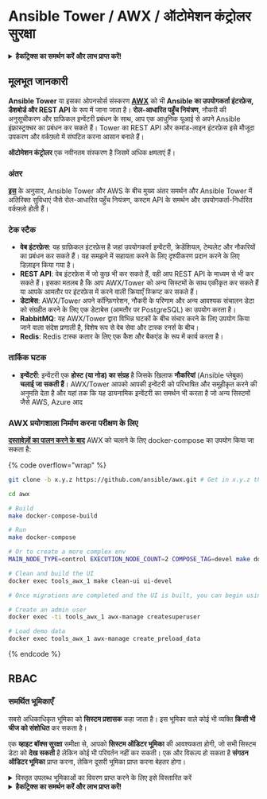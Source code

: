 # Ansible Tower / AWX / ऑटोमेशन कंट्रोलर सुरक्षा

<details>

<summary><strong>हैकट्रिक्स का समर्थन करें और लाभ प्राप्त करें!</strong></summary>

* यदि आप अपनी कंपनी को **हैकट्रिक्स में विज्ञापित करना चाहते हैं** या यदि आप **PEASS की नवीनतम संस्करण देखना चाहते हैं या HackTricks को पीडीएफ में डाउनलोड करना चाहते हैं** तो [**सदस्यता योजनाएं**](https://github.com/sponsors/carlospolop) देखें!
* [**आधिकारिक PEASS और HackTricks स्वैग**](https://peass.creator-spring.com) प्राप्त करें
* [**The PEASS Family**](https://opensea.io/collection/the-peass-family) की खोज करें, हमारा एक अनन्य [**NFT**](https://opensea.io/collection/the-peass-family) संग्रह
* **शामिल हों** 💬 [**डिस्कॉर्ड समूह**](https://discord.gg/hRep4RUj7f) या [**टेलीग्राम समूह**](https://t.me/peass) में या **ट्विटर** 🐦 [**@carlospolopm**](https://twitter.com/carlospolopm)** का** **अनुसरण** करें।**
* **अपने हैकिंग ट्रिक्स साझा करें,** [**HackTricks**](https://github.com/carlospolop/hacktricks) और [**HackTricks Cloud**](https://github.com/carlospolop/hacktricks-cloud) github repos में पीआर जमा करके।

</details>

## मूलभूत जानकारी

**Ansible Tower** या इसका ओपनसोर्स संस्करण [**AWX**](https://github.com/ansible/awx) को भी **Ansible का उपयोगकर्ता इंटरफ़ेस, डैशबोर्ड और REST API** के रूप में जाना जाता है। **रोल-आधारित पहुँच नियंत्रण**, नौकरी की अनुसूचीकरण और ग्राफिकल इन्वेंटरी प्रबंधन के साथ, आप एक आधुनिक यूआई से अपने Ansible इंफ्रास्ट्रक्चर का प्रबंधन कर सकते हैं। Tower का REST API और कमांड-लाइन इंटरफ़ेस इसे मौजूदा उपकरण और वर्कफ़्लो में संघटित करना आसान बनाते हैं।

**ऑटोमेशन कंट्रोलर** एक नवीनतम संस्करण है जिसमें अधिक क्षमताएं हैं।

### अंतर

[**इस**](https://blog.devops.dev/ansible-tower-vs-awx-under-the-hood-65cfec78db00) के अनुसार, Ansible Tower और AWS के बीच मुख्य अंतर समर्थन और Ansible Tower में अतिरिक्त सुविधाएं जैसे रोल-आधारित पहुँच नियंत्रण, कस्टम API के समर्थन और उपयोगकर्ता-निर्धारित वर्कफ़्लो होती हैं।

### टेक स्टैक

* **वेब इंटरफ़ेस**: यह ग्राफ़िकल इंटरफ़ेस है जहां उपयोगकर्ता इन्वेंटरी, क्रेडेंशियल, टेम्पलेट और नौकरियों का प्रबंधन कर सकते हैं। यह समझने में सहायता करने के लिए दृश्यीकरण प्रदान करने के लिए डिज़ाइन किया गया है।
* **REST API**: वेब इंटरफ़ेस में जो कुछ भी कर सकते हैं, वही आप REST API के माध्यम से भी कर सकते हैं। इसका मतलब है कि आप AWX/Tower को अन्य सिस्टमों के साथ एकीकृत कर सकते हैं या आपके आमतौर पर इंटरफ़ेस में करने वाली क्रियाएँ स्क्रिप्ट कर सकते हैं।
* **डेटाबेस**: AWX/Tower अपने कॉन्फ़िगरेशन, नौकरी के परिणाम और अन्य आवश्यक संचालन डेटा को संग्रहीत करने के लिए एक डेटाबेस (आमतौर पर PostgreSQL) का उपयोग करता है।
* **RabbitMQ**: यह AWX/Tower द्वारा विभिन्न घटकों के बीच संचार करने के लिए उपयोग किया जाने वाला संदेश प्रणाली है, विशेष रूप से वेब सेवा और टास्क रनर्स के बीच।
* **Redis**: Redis टास्क कतार के लिए एक कैश और बैकएंड के रूप में कार्य करता है।

### तार्किक घटक

* **इन्वेंटरी**: इन्वेंटरी एक **होस्ट (या नोड) का संग्रह** है जिसके खिलाफ **नौकरियां** (Ansible प्लेबुक) **चलाई जा सकती हैं**। AWX/Tower आपको आपकी इन्वेंटरी को परिभाषित और समूहीकृत करने की अनुमति देता है और यहां तक ​​कि यह डायनामिक इन्वेंटरी का समर्थन भी करता है जो अन्य सिस्टमों जैसे AWS, Azure आद
### AWX प्रयोगशाला निर्माण करना परीक्षण के लिए

[**दस्तावेज़ों का पालन करने के बाद**](https://github.com/ansible/awx/blob/devel/tools/docker-compose/README.md) AWX को चलाने के लिए docker-compose का उपयोग किया जा सकता है:

{% code overflow="wrap" %}
```bash
git clone -b x.y.z https://github.com/ansible/awx.git # Get in x.y.z the latest release version

cd awx

# Build
make docker-compose-build

# Run
make docker-compose

# Or to create a more complex env
MAIN_NODE_TYPE=control EXECUTION_NODE_COUNT=2 COMPOSE_TAG=devel make docker-compose

# Clean and build the UI
docker exec tools_awx_1 make clean-ui ui-devel

# Once migrations are completed and the UI is built, you can begin using AWX. The UI can be reached in your browser at https://localhost:8043/#/home, and the API can be found at https://localhost:8043/api/v2.

# Create an admin user
docker exec -ti tools_awx_1 awx-manage createsuperuser

# Load demo data
docker exec tools_awx_1 awx-manage create_preload_data
```
{% endcode %}

## RBAC

### समर्थित भूमिकाएँ

सबसे अधिकाधिकृत भूमिका को **सिस्टम प्रशासक** कहा जाता है। इस भूमिका वाले कोई भी व्यक्ति **किसी भी चीज को संशोधित** कर सकता है।

एक **व्हाइट बॉक्स सुरक्षा** समीक्षा से, आपको **सिस्टम ऑडिटर भूमिका** की आवश्यकता होगी, जो सभी सिस्टम डेटा को **देख सकती** है लेकिन कोई भी परिवर्तन नहीं कर सकती। एक और विकल्प हो सकता है **संगठन ऑडिटर भूमिका** प्राप्त करना, लेकिन दूसरी भूमिका प्राप्त करना बेहतर होगा।

<details>

<summary>विस्तृत उपलब्ध भूमिकाओं का विवरण प्राप्त करने के लिए इसे विस्तारित करें</summary>

1. **सिस्टम प्रशासक**:
* यह सुपरयूजर भूमिका है जिसमें प्रणाली में किसी भी संसाधन तक पहुंच और उसे संशोधित करने की अनुमति होती है।
* वे सभी संगठन, टीम, परियोजनाएं, इन्वेंटरी, जॉब टेम्पलेट आदि का प्रबंधन कर सकते हैं।
2. **सिस्टम ऑडिटर**:
* इस भूमिका वाले उपयोगकर्ता सभी सिस्टम डेटा को देख सकते हैं लेकिन कोई भी परिवर्तन नहीं कर सकते।
* यह भूमिका अनुपालन और निगरानी के लिए डिज़ाइन की गई है।
3. **संगठन भूमिकाएँ**:
* **व्यवस्थापक**: संगठन के संसाधनों पर पूर्ण नियंत्रण।
* **ऑडिटर**: संगठन के संसाधनों का केवल देखने का अधिकार।
* **सदस्य**: किसी भी विशेष अनुमति के बिना संगठन में बुनियादी सदस्यता।
* **एक्सीक्यूट**: संगठन के भीतर जॉब टेम्पलेट चला सकते हैं।
* **रीड**: संगठन के संसाधनों को देख सकते हैं।
4. **परियोजना भूमिकाएँ**:
* **व्यवस्थापक**: परियोजना का प्रबंधन और संशोधन कर सकते हैं।
* **उपयोग**: जॉब टेम्पलेट में परियोजना का उपयोग कर सकते हैं।
* **अपडेट**: स्रोत नियंत्रण का उपयोग करके परियोजना को अपडेट कर सकते हैं।
5. **इन्वेंटरी भूमिकाएँ**:
* **व्यवस्थापक**: इन्वेंटरी का प्रबंधन और संशोधन कर सकते हैं।
* **एड हॉक**: इन्वेंटरी पर एड हॉक कमांड चला सकते हैं।
* **अपडेट**: इन्वेंटरी स्रोत को अपडेट कर सकते हैं।
* **उपयोग**: इन्वेंटरी को जॉब टेम्पलेट में उपयोग कर सकते हैं।
* **रीड**: केवल देखने का अधिकार।
6. **जॉब टेम्पलेट भूमिकाएँ**:
* **व्यवस्थापक**: जॉब टेम्पलेट का प्रबंधन और संशोधन कर सकते हैं।
* **एक्सीक्यूट**: जॉब चला सकते हैं।
* **रीड**: केवल देखने का अधिकार।
7. **प्रमाणीकरण भूमिकाएँ**:
* **व्यवस्थापक**: प्रमाणीकरण का प्रबंधन और संशोधन कर सकते हैं।
* **उपयोग**: जॉब टेम्पलेट या अन्य संबंधित संसाधनों में प्रमाणों का उपयोग कर सकते हैं।
* **रीड**: केवल देखने का अधिकार।
8. **टीम भूमिकाएँ**:
* **सदस्य**: टीम का हिस्सा होते हैं लेकिन किसी भी विशेष अनुमति के बिना।
* **व्यवस्थापक**: टीम के सदस्यों और संबंधित संसाधनों का प्रबंधन कर सकते हैं।
9. **वर्कफ़्लो भूमिकाएँ**:
* **व्यवस्थापक**: वर्कफ़्लो का प्रबंधन और संशोधन कर सकते हैं।
* **एक्सीक्यूट**: वर्कफ़्लो चला सकते हैं।
* **रीड**: केवल देखने का अधिकार।

</details>

<details>

<summary><strong>हैकट्रिक्स का समर्थन करें और लाभ प्राप्त करें!</strong></summary>

* यदि आप अपनी **कंपनी को हैकट्रिक्स में विज्ञापित करना चाहते हैं** या यदि आपको **PEASS की नवीनतम संस्करण या HackTricks को PDF में डाउनलोड करने की अनुमति चाहिए** तो [**सदस्यता योजनाएं**](https://github.com/sponsors/carlospolop) देखें!
* [**आधिकारिक PEASS और HackTricks स्वैग**](https://peass.creator-spring.com) प्राप्त करें
* [**The PEASS Family**](https://opensea.io/collection/the-peass-family) की खोज करें, हमारा एक्सक्लूसिव [**NFTs**](https://opensea.io/collection/the-peass-family) संग्रह
* **शामिल हों** 💬 [**डिस्कॉर्ड समूह**](https://discord.gg/hRep4RUj7f) या [**टेलीग्राम समूह**](https://t.me/peass) या मुझे **ट्विटर** 🐦 [**@carlospolopm**](https://twitter.com/carlospolopm)** पर फ़ॉलो करें।**
* **अपने हैकिंग ट्रिक्स साझा करें,** [**HackTricks**](https://github.com/carlospolop/hacktricks) और [**HackTricks Cloud**](https://github.com/carlospolop/hacktricks-cloud) github repos में पीआर जमा करके।

</details>
